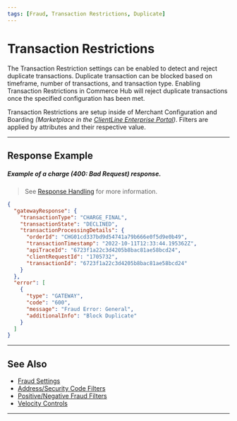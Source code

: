 ```yaml
---
tags: [Fraud, Transaction Restrictions, Duplicate]
---
```


# Transaction Restrictions

The Transaction Restriction settings can be enabled to detect and reject duplicate transactions. Duplicate transaction can be blocked based on timeframe, number of transactions, and transaction type. Enabling Transaction Restrictions in Commerce Hub will reject duplicate transactions once the specified configuration has been met.

Transaction Restrictions are setup inside of Merchant Configuration and Boarding _(Marketplace in the [ClientLine Enterprise Portal](https://www.businestrack.com))_. Filters are applied by attributes and their respective value.

---

## Response Example

##### Example of a charge (400: Bad Request) response.

<!-- theme: info -->
> See [Response Handling](?path=docs/Resources/Guides/Response-Codes/Response-Handling.md) for more information.

```json
{
  "gatewayResponse": {
    "transactionType": "CHARGE_FINAL",
    "transactionState": "DECLINED",
    "transactionProcessingDetails": {
      "orderId": "CHG01cd337bd9d54741a79b666e0f5d9e0b49",
      "transactionTimestamp": "2022-10-11T12:33:44.195362Z",
      "apiTraceId": "6723f1a22c3d4205b8bac81ae58bcd24",
      "clientRequestId": "1705732",
      "transactionId": "6723f1a22c3d4205b8bac81ae58bcd24"
    }
  },
  "error": [
    {
      "type": "GATEWAY",
      "code": "600",
      "message": "Fraud Error: General",
      "additionalInfo": "Block Duplicate"
    }
  ]
}
```

---

## See Also

- [Fraud Settings](?path=docs/Resources/Guides/Fraud/Fraud-Settings.md)
- [Address/Security Code Filters](?path=docs/Resources/Guides/Fraud/Fraud-Settings-AVS-CVV.md)
- [Positive/Negative Fraud Filters](?path=docs/Resources/Guides/Fraud/Fraud-Settings-Filters.md)
- [Velocity Controls](?path=docs/Resources/Guides/Fraud/Fraud-Settings-Velocity.md)

<!---
- [Fraud Detect](?path=docs/Resources/Guides/Fraud/Fraud-Detect.md)
-->

---
